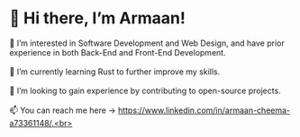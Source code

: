 # 👋 Hi there, I’m Armaan!
👀 I’m interested in Software Development and Web Design, and have prior experience in both Back-End and Front-End Development.<br><br>
🌱 I’m currently learning Rust to further improve my skills.<br><br>
💞️ I’m looking to gain experience by contributing to open-source projects.<br><br>
📫 You can reach me here -> https://www.linkedin.com/in/armaan-cheema-a73361148/.<br><br>

<!---
armaancheema484/armaancheema484 is a ✨ special ✨ repository because its `README.md` (this file) appears on your GitHub profile.
You can click the Preview link to take a look at your changes.
--->
